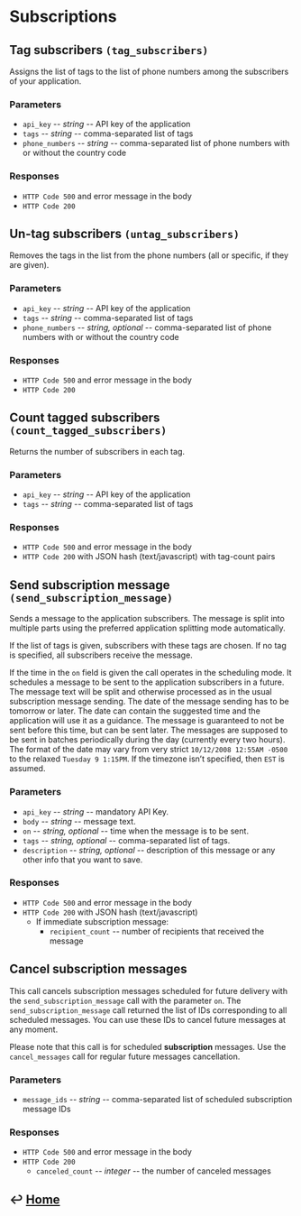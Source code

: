 Subscriptions
=============

Tag subscribers `(tag_subscribers)`
-----------------------------------

Assigns the list of tags to the list of phone numbers among the
subscribers of your application.

### Parameters

-   `api_key` -- *string* -- API key of the application
-   `tags` -- *string* -- comma-separated list of tags
-   `phone_numbers` -- *string* -- comma-separated list of phone numbers with
    or without the country code

### Responses

-   `HTTP Code 500` and error message in the body
-   `HTTP Code 200`

Un-tag subscribers `(untag_subscribers)`
----------------------------------------

Removes the tags in the list from the phone numbers (all or specific, if
they are given).

### Parameters

-   `api_key` -- *string* -- API key of the application
-   `tags` -- *string* -- comma-separated list of tags
-   `phone_numbers` -- *string, optional* -- comma-separated list of phone
    numbers with or without the country code

### Responses

-   `HTTP Code 500` and error message in the body
-   `HTTP Code 200`

Count tagged subscribers `(count_tagged_subscribers)`
-----------------------------------------------------

Returns the number of subscribers in each tag.

### Parameters

-   `api_key` -- *string* -- API key of the application
-   `tags` -- *string* -- comma-separated list of tags

### Responses

-   `HTTP Code 500` and error message in the body
-   `HTTP Code 200` with JSON hash (text/javascript) with tag-count pairs

Send subscription message `(send_subscription_message)`
-------------------------------------------------------

Sends a message to the application subscribers. The message is split
into multiple parts using the preferred application splitting mode
automatically.

If the list of tags is given, subscribers with these tags are chosen. If
no tag is specified, all subscribers receive the message.

If the time in the `on` field is given the call operates in the
scheduling mode. It schedules a message to be sent to the application
subscribers in a future. The message text will be split and otherwise
processed as in the usual subscription message sending. The date of the
message sending has to be tomorrow or later. The date can contain the
suggested time and the application will use it as a guidance. The
message is guaranteed to not be sent before this time, but can be sent
later. The messages are supposed to be sent in batches periodically
during the day (currently every two hours). The format of the date may
vary from very strict `10/12/2008 12:55AM -0500` to the relaxed
`Tuesday 9 1:15PM`. If the timezone isn’t specified, then `EST` is assumed.

### Parameters

- `api_key` -- *string* -- mandatory API Key.
- `body` -- *string* -- message text.
- `on` -- *string, optional* -- time when the message is to be sent.
- `tags` -- *string, optional* -- comma-separated list of tags.
- `description` -- *string, optional* -- description of this message or any
other info that you want to save.

### Responses

- `HTTP Code 500` and error message in the body
- `HTTP Code 200` with JSON hash (text/javascript)
	- If immediate subscription message:
		- `recipient_count` -- number of recipients that received the message


Cancel subscription messages
----------------------------

This call cancels subscription messages scheduled for future delivery
with the `send_subscription_message` call with the parameter `on`. The
`send_subscription_message` call returned the list of IDs corresponding
to all scheduled messages. You can use these IDs to cancel future
messages at any moment.

Please note that this call is for scheduled **subscription** messages.
Use the `cancel_messages` call for regular future messages cancellation.

### Parameters

-   `message_ids` -- *string* -- comma-separated list of scheduled
    subscription message IDs

### Responses

-   `HTTP Code 500` and error message in the body
-   `HTTP Code 200`
    -   `canceled_count` -- *integer* -- the number of canceled messages


&#8617; [Home](https://github.com/RecessMobile/API)
--------------